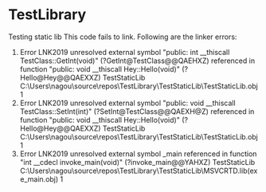 # TestLibrary
Testing static lib
This code fails to link. Following are the linker errors:
1. Error	LNK2019	unresolved external symbol "public: int __thiscall TestClass::GetInt(void)" (?GetInt@TestClass@@QAEHXZ) referenced in function "public: void __thiscall Hey::Hello(void)" (?Hello@Hey@@QAEXXZ)	TestStaticLib	C:\Users\nagou\source\repos\TestLibrary\TestStaticLib\TestStaticLib.obj	1	
2. Error	LNK2019	unresolved external symbol "public: void __thiscall TestClass::SetInt(int)" (?SetInt@TestClass@@QAEXH@Z) referenced in function "public: void __thiscall Hey::Hello(void)" (?Hello@Hey@@QAEXXZ)	TestStaticLib	C:\Users\nagou\source\repos\TestLibrary\TestStaticLib\TestStaticLib.obj	1	
3. Error	LNK2019	unresolved external symbol _main referenced in function "int __cdecl invoke_main(void)" (?invoke_main@@YAHXZ)	TestStaticLib	C:\Users\nagou\source\repos\TestLibrary\TestStaticLib\MSVCRTD.lib(exe_main.obj)	1	
